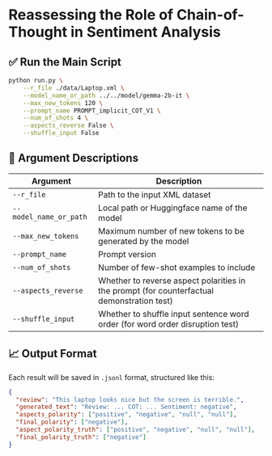 # Reassessing the Role of Chain-of-Thought in Sentiment Analysis

## ✅ Run the Main Script
```bash
python run.py \
    --r_file ./data/Laptop.xml \
    --model_name_or_path ../../model/gemma-2b-it \
    --max_new_tokens 120 \
    --prompt_name PROMPT_implicit_COT_V1 \
    --num_of_shots 4 \
    --aspects_reverse False \
    --shuffle_input False
```

## 📌 Argument Descriptions

| Argument | Description |
|----------|-------------|
| `--r_file` | Path to the input XML dataset |
| `--model_name_or_path` | Local path or Huggingface name of the model |
| `--max_new_tokens`|Maximum number of new tokens to be generated by the model|
| `--prompt_name` | Prompt version|
| `--num_of_shots` | Number of few-shot examples to include |
| `--aspects_reverse` | Whether to reverse aspect polarities in the prompt (for counterfactual demonstration test) |
| `--shuffle_input` | Whether to shuffle input sentence word order (for word order disruption test) |


## 📈 Output Format

Each result will be saved in `.jsonl` format, structured like this:

```json
{
  "review": "This laptop looks nice but the screen is terrible.",
  "generated_text": "Review: ... COT: ... Sentiment: negative",
  "aspects_polarity": ["positive", "negative", "null", "null"],
  "final_polarity": ["negative"],
  "aspect_polarity_truth": ["positive", "negative", "null", "null"],
  "final_polarity_truth": ["negative"]
}
```












